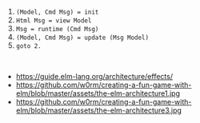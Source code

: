 1. `(Model, Cmd Msg) = init`
2. `Html Msg = view Model`
3. `Msg = runtime (Cmd Msg)`
4. `(Model, Cmd Msg) = update (Msg Model)`
5. `goto 2.`

<br>

- https://guide.elm-lang.org/architecture/effects/
- https://github.com/w0rm/creating-a-fun-game-with-elm/blob/master/assets/the-elm-architecture1.jpg
- https://github.com/w0rm/creating-a-fun-game-with-elm/blob/master/assets/the-elm-architecture3.jpg
